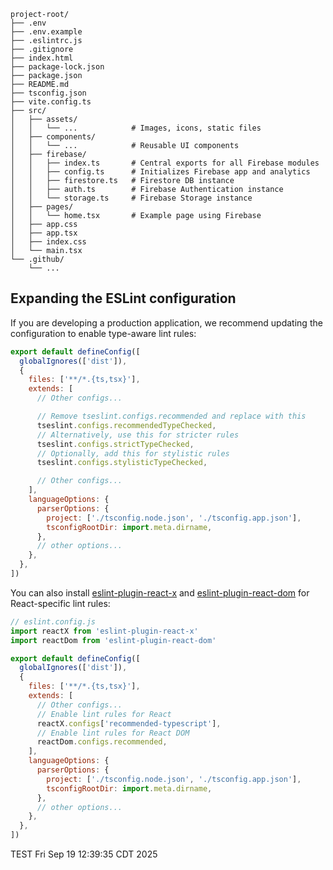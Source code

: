 ```text
project-root/
├── .env
├── .env.example
├── .eslintrc.js
├── .gitignore
├── index.html
├── package-lock.json
├── package.json
├── README.md
├── tsconfig.json
├── vite.config.ts
├── src/
│   ├── assets/
│   │   └── ...            # Images, icons, static files
│   ├── components/
│   │   └── ...            # Reusable UI components
│   ├── firebase/
│   │   ├── index.ts       # Central exports for all Firebase modules
│   │   ├── config.ts      # Initializes Firebase app and analytics
│   │   ├── firestore.ts   # Firestore DB instance
│   │   ├── auth.ts        # Firebase Authentication instance
│   │   └── storage.ts     # Firebase Storage instance
│   ├── pages/
│   │   └── home.tsx       # Example page using Firebase
│   ├── app.css
│   ├── app.tsx
│   ├── index.css
│   └── main.tsx
└── .github/
    └── ...
```

## Expanding the ESLint configuration

If you are developing a production application, we recommend updating the configuration to enable type-aware lint rules:

```js
export default defineConfig([
  globalIgnores(['dist']),
  {
    files: ['**/*.{ts,tsx}'],
    extends: [
      // Other configs...

      // Remove tseslint.configs.recommended and replace with this
      tseslint.configs.recommendedTypeChecked,
      // Alternatively, use this for stricter rules
      tseslint.configs.strictTypeChecked,
      // Optionally, add this for stylistic rules
      tseslint.configs.stylisticTypeChecked,

      // Other configs...
    ],
    languageOptions: {
      parserOptions: {
        project: ['./tsconfig.node.json', './tsconfig.app.json'],
        tsconfigRootDir: import.meta.dirname,
      },
      // other options...
    },
  },
])
```

You can also install [eslint-plugin-react-x](https://github.com/Rel1cx/eslint-react/tree/main/packages/plugins/eslint-plugin-react-x) and [eslint-plugin-react-dom](https://github.com/Rel1cx/eslint-react/tree/main/packages/plugins/eslint-plugin-react-dom) for React-specific lint rules:

```js
// eslint.config.js
import reactX from 'eslint-plugin-react-x'
import reactDom from 'eslint-plugin-react-dom'

export default defineConfig([
  globalIgnores(['dist']),
  {
    files: ['**/*.{ts,tsx}'],
    extends: [
      // Other configs...
      // Enable lint rules for React
      reactX.configs['recommended-typescript'],
      // Enable lint rules for React DOM
      reactDom.configs.recommended,
    ],
    languageOptions: {
      parserOptions: {
        project: ['./tsconfig.node.json', './tsconfig.app.json'],
        tsconfigRootDir: import.meta.dirname,
      },
      // other options...
    },
  },
])
```
TEST Fri Sep 19 12:39:35 CDT 2025
